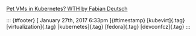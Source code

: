 [Pet VMs in Kubernetes? WTH by Fabian
Deutsch](%20https://t.umblr.com/redirect?z=http%3A%2F%2Fslides.com%2Ffabiand%2Fkubevirt-intro-devconf-2017%23%2F&t=ZDA4MDQ4YzNiNGYyZmY3MzI0NjI4MjA0MTI4MzVmMzQ0Y2U2NzBlYyxQUHJ3dUJ5MA%3D%3D&b=t%3Af-JKqRHWTpWK1DKXwqj3Yg&p=https%3A%2F%2Fdummdida.tumblr.com%2Fpost%2F156449301095%2Fpet-vms-in-kubernetes-wth-by-fabian-deutsch&m=1)

::: {#footer}
[ January 27th, 2017 6:33pm ]{#timestamp} [kubevirt]{.tag}
[virtualization]{.tag} [kubernetes]{.tag} [fedora]{.tag}
[devconfcz]{.tag}
:::
